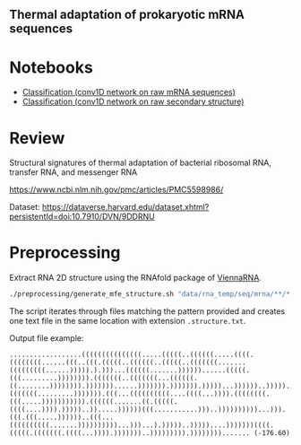 Thermal adaptation of prokaryotic mRNA sequences
--------------------------------------------------

# Notebooks

- [Classification (conv1D network on raw mRNA sequences)](https://nbviewer.jupyter.org/github/srom/rna_learn/blob/master/notebook/Conv1D%20classification.ipynb)
- [Classification (conv1D network on raw secondary structure)](https://nbviewer.jupyter.org/github/srom/rna_learn/blob/master/notebook/Conv1D%20classification%20%28secondary%20structure%29.ipynb)

# Review

Structural signatures of thermal adaptation of bacterial ribosomal RNA, transfer RNA, and messenger RNA

https://www.ncbi.nlm.nih.gov/pmc/articles/PMC5598986/

Dataset: https://dataverse.harvard.edu/dataset.xhtml?persistentId=doi:10.7910/DVN/9DDRNU


# Preprocessing

Extract RNA 2D structure using the RNAfold package of [ViennaRNA](https://www.tbi.univie.ac.at/RNA/).

```bash
./preprocessing/generate_mfe_structure.sh "data/rna_temp/seq/mrna/**/*.fasta"
```

The script iterates through files matching the pattern provided and creates one text file in the same location with extension `.structure.txt`.

Output file example:

```
..................(((((((((((((((.....(((((..((((((.....((((.((((((((......(((..(((.(((((..((((((..(((((..(((((((.......(((((((((......))))).).)))...((((((.......))))))......(((((.(((.........)))))))).(((((((..(((((((...((((((.((........)))))))).)))))))......))))))).))))))).)))))...))))))..)))))..)))..)))))))))))...))))..(((((((.........))))))).(((...((((((((((....((((...)))).((((((((.(((.....))))))))))).((((((.......((.(((((.((((....)))).)))))..)).....))))))(((...........)))..))))))))))...))).(((.(((.....))))))..(((...((((((((((.......))))))))))...)))...).)))))..)))))....)))))))((((.(((((.(((((((.((((...)))).)))))))..))))))))).))))))))....... (-176.60)
```

